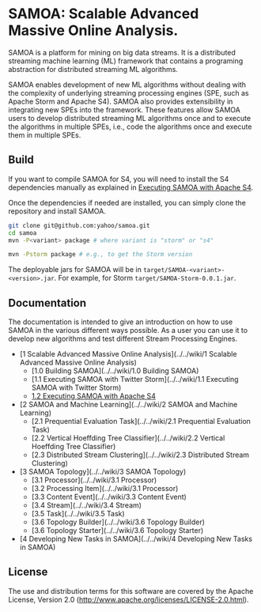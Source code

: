 <!--
  Copyright (c) 2013 Yahoo! Inc. All Rights Reserved.

  Licensed under the Apache License, Version 2.0 (the "License");
  you may not use this file except in compliance with the License.
  You may obtain a copy of the License at

    http://www.apache.org/licenses/LICENSE-2.0

  Unless required by applicable law or agreed to in writing, software
  distributed under the License is distributed on an "AS IS" BASIS,
  WITHOUT WARRANTIES OR CONDITIONS OF ANY KIND, either express or implied.
  See the License for the specific language governing permissions and
  limitations under the License. See accompanying LICENSE file.
-->
SAMOA: Scalable Advanced Massive Online Analysis.
=================
SAMOA is a platform for mining on big data streams.
It is a distributed streaming machine learning (ML) framework that contains a 
programing abstraction for distributed streaming ML algorithms.

SAMOA enables development of new ML algorithms without dealing with 
the complexity of underlying streaming processing engines (SPE, such 
as Apache Storm and Apache S4). SAMOA also provides extensibility in integrating
new SPEs into the framework. These features allow SAMOA users to develop 
distributed streaming ML algorithms once and to execute the algorithms 
in multiple SPEs, i.e., code the algorithms once and execute them in multiple SPEs.

## Build

If you want to compile SAMOA for S4, you will need to install the S4 dependencies
manually as explained in [Executing SAMOA with Apache S4](../../wiki/1.2-Executing-SAMOA-with-Apache-S4).

Once the dependencies if needed are installed, you can simply clone the repository and install SAMOA.

```bash
git clone git@github.com:yahoo/samoa.git
cd samoa
mvn -P<variant> package # where variant is "storm" or "s4"

mvn -Pstorm package # e.g., to get the Storm version
```

The deployable jars for SAMOA will be in `target/SAMOA-<variant>-<version>.jar`.
For example, for Storm `target/SAMOA-Storm-0.0.1.jar`.

## Documentation

The documentation is intended to give an introduction on how to use SAMOA in the various different ways possible. 
As a user you can use it to develop new algorithms and test different Stream Processing Engines.

* [1 Scalable Advanced Massive Online Analysis](../../wiki/1 Scalable Advanced Massive Online Analysis)
    * [1.0 Building SAMOA](../../wiki/1.0 Building SAMOA)
    * [1.1 Executing SAMOA with Twitter Storm](../../wiki/1.1 Executing SAMOA with Twitter Storm)
    * [1.2 Executing SAMOA with Apache S4](../../wiki/1.2-Executing-SAMOA-with-Apache-S4)
* [2 SAMOA and Machine Learning](../../wiki/2 SAMOA and Machine Learning)
    * [2.1 Prequential Evaluation Task](../../wiki/2.1 Prequential Evaluation Task)
    * [2.2 Vertical Hoeffding Tree Classifier](../../wiki/2.2 Vertical Hoeffding Tree Classifier)
    * [2.3 Distributed Stream Clustering](../../wiki/2.3 Distributed Stream Clustering)
* [3 SAMOA Topology](../../wiki/3 SAMOA Topology)
    * [3.1 Processor](../../wiki/3.1 Processor)
    * [3.2 Processing Item](../../wiki/3.1 Processor)
    * [3.3 Content Event](../../wiki/3.3 Content Event)
    * [3.4 Stream](../../wiki/3.4 Stream)
    * [3.5 Task](../../wiki/3.5 Task)
    * [3.6 Topology Builder](../../wiki/3.6 Topology Builder)
    * [3.6 Topology Starter](../../wiki/3.6 Topology Starter)
* [4 Developing New Tasks in SAMOA](../../wiki/4 Developing New Tasks in SAMOA)


## License

The use and distribution terms for this software are covered by the
Apache License, Version 2.0 (http://www.apache.org/licenses/LICENSE-2.0.html).
